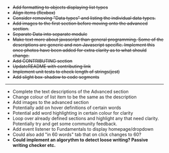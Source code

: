 - ~~Add formatting to objects displaying list types~~
- ~~Align items (flexbox)~~
- ~~Consider removing "Data types" and listing the individual data types.~~
- ~~Add images to the first section before moving onto the advanced section.~~
- ~~Separate Data into separate module~~
- ~~Make text more about javascript than general programming. Some of the descriptions are generic and non Javascript specific.
  Implement this once photos have been added for extra clarity as to what should change.~~
- ~~Add CONTRIBUTING section~~
- ~~UpdateREADME with contributing link~~
- ~~Implement unit tests to check length of strings(jest)~~
- ~~Add slight box-shadow to code segments~~

---

- Complete the text descriptions of the Advanced section
- Change colour of list item to be the same as the description
- Add images to the advanced section
- Potentially add on hover definitions of certain words
- Potential add word highlighting in certain colour for clarity
- Loop over already defined sections and highlight any that need clarity. Potentially try and get some community feedback.
- Add event listener to Fundamentals to display homepage/dropdown
- Could also add "in 60 words" tab that on click changes to 60?
- **Could implement an algorythm to detect loose writing? Passive writing checker etc.**
